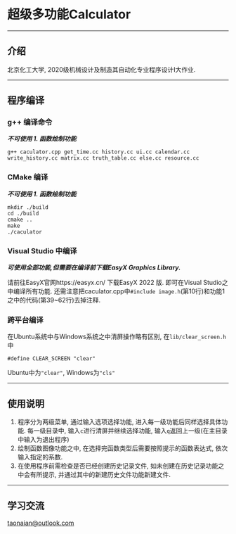 # 超级多功能Calculator

---
## 介绍
北京化工大学, 2020级机械设计及制造其自动化专业程序设计I大作业.

---
## 程序编译
### g++ 编译命令
***不可使用 1. 函数绘制功能***

```
g++ caculator.cpp get_time.cc history.cc ui.cc calendar.cc write_history.cc matrix.cc truth_table.cc else.cc resource.cc
```
### CMake 编译
***不可使用 1. 函数绘制功能***

```
mkdir ./build
cd ./build
cmake ..
make
./caculator
```
### Visual Studio 中编译
***可使用全部功能,但需要在编译前下载EasyX Graphics Library.***

请前往EasyX官网https://easyx.cn/ 下载EasyX 2022 版.
即可在Visual Studio之中编译所有功能.
还需注意把caculator.cpp中``#include image.h``(第10行)和功能1之中的代码(第39~62行)去掉注释.
### 跨平台编译
在Ubuntu系统中与Windows系统之中清屏操作略有区别, 在`lib/clear_screen.h`中

```
#define CLEAR_SCREEN "clear"
```
Ubuntu中为`"clear"`, Windows为`"cls"`

---
## 使用说明
1. 程序分为两级菜单, 通过输入选项选择功能, 进入每一级功能后同样选择具体功能. 每一级目录中, 输入`c`进行清屏并继续选择功能, 输入`q`返回上一级(在主目录中输入为退出程序)
2. 绘制函数图像功能之中, 在选择完函数类型后需要按照提示的函数表达式, 依次输入指定的系数.
3. 在使用程序前需检查是否已经创建历史记录文件, 如未创建在历史记录功能之中会有所提示, 并通过其中的新建历史文件功能新建文件.

---

## 学习交流

taonaian@outlook.com 

